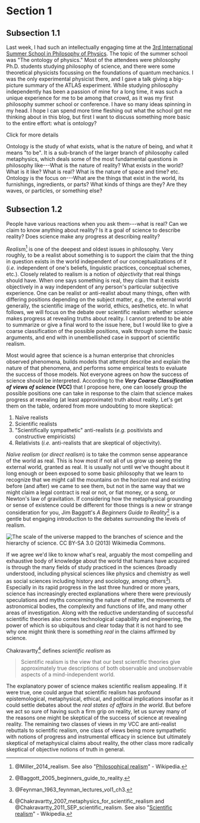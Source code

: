 Section 1
===============================================================================

Subsection 1.1
-------------------------------------------------------------------------------

Last week, I had such an intellectually engaging time at the
[3rd International Summer School in Philosophy of Physics](https://sites.google.com/site/isspp2015/).
The topic of the summer school was "The ontology of physics."
Most of the attendees were philosophy Ph.D. students studying
philosophy of science, and there were
some theoretical physicists focussing on the foundations of quantum
mechanics. I was the only experimental physicist there, and I gave a
talk giving a big-picture summary of the ATLAS experiment. While
studying philosophy independently has been a passion of mine for a long
time, it was such a unique experience for me to be among that crowd, as
it was my first philosophy summer school or conference. I have so many
ideas spinning in my head. I hope I can spend more time fleshing out
what the school got me thinking about in this blog, but first I want to
discuss something more basic to the entire effort: what is ontology?

<div class="clickmore"><a id="link:test1" class="closed" onclick="toggle_more('test1')">Click for more details</a></div>
<div id="test1" class="more">

Ontology is the study of what exists, what is the nature of being, 
and what it means "to be". It is a sub-branch of the larger branch of
philosophy called metaphysics, which deals some of the most fundamental
questions in philosophy like---What is the nature of reality?
What exists in the world? What is it like? What is real?
What is the nature of space and time? etc. 
Ontology is the focus on---What are the things that exist in the world,
its furnishings, ingredients, or parts?
What kinds of things are they?
Are they waves, or particles, or something else?

</div>


Subsection 1.2
-------------------------------------------------------------------------------

People have various reactions when you ask them---what is real? Can we
claim to know anything about reality? Is it a goal of science to
describe reality? Does science make any progress at describing reality?

*Realism*[^Realism] is one of the deepest and oldest issues in
philosophy. Very roughly, to be a realist about something is to support
the claim that the thing in question exists in the world independent of
our conceptualizations of it (*i.e.* independent of one's beliefs,
linguistic practices, conceptual schemes, etc.). Closely related to
realism is a notion of *objectivity* that real things should have. When
one says something is real, they claim that it exists objectively in a
way independent of any person's particular subjective experience. One
can be realist or anti-realist about many things, often with differing
positions depending on the subject matter, *e.g.*, the external world
generally, the scientific image of the world, ethics, aesthetics, etc.
In what follows, we will focus on the debate over scientific realism:
whether science makes progress at revealing truths about reality. I
cannot pretend to be able to summarize or give a final word to the issue
here, but I would like to give a coarse classification of the possible
positions, walk through some the basic arguments, and end with in
unembellished case in support of scientific realism.

[^Realism]: @Miller_2014_realism\.
    See also "[Philosophical realism](https://en.wikipedia.org/wiki/Philosophical_realism)" - Wikipedia.

Most would agree that
science is a human enterprise that chronicles observed phenomena,
builds models that attempt describe and explain the nature of that
phenomena, and performs some empirical tests to evaluate the success of
those models. Not everyone agrees on how the success of science should
be interpreted.
According to the ***Very Coarse Classification of views of science* (VCC)**
that I propose here, one can loosely group the
possible positions one can take in response to the claim that science
makes progress at revealing (at least approximate) truth about reality.
Let's get them on the table, ordered from more undoubting to more
skeptical:

1.  Na&iuml;ve realists
2.  Scientific realists
3.  "Scientifically sympathetic" anti-realists (*e.g.* positivists and constructive empiricists)
4.  Relativists (*i.e.* anti-realists that are skeptical of objectivity).

*Na&iuml;ve realism* (or *direct realism*) is to take the common sense
appearance of the world as real. This is how most if not all of us grow
up seeing the external world, granted as real. It is usually not until
we've thought about it long enough or been exposed to some basic
philosophy that we learn to recognize that we might call the mountains
on the horizon real and existing before (and after) we came to see them,
but not in the same way that we might claim a legal contract is real or
not, or fiat money, or a song, or Newton's law of gravitation. If
considering how the metaphysical grounding or sense of existence could
be different for those things is a new or strange consideration for you,
Jim Baggott's *A Beginners Guide to Reality*[^Baggott] is a gentle
but engaging introduction to the debates surrounding the levels of
realism.

[^Baggott]: @Baggott_2005_beginners_guide_to_reality\.

![The scale of the universe mapped to the branches of science and the hierarchy of science. CC BY-SA 3.0 (2013)
    [Wikimedia Commons](https://en.wikipedia.org/wiki/Science#/media/File:The_Scientific_Universe.png).](img/1024px-the_scientific_universe.png)

If we agree we'd like to know what's real,
arguably the most compelling and exhaustive body of knowledge about the
world that humans have acquired is through the many fields of study
practiced in the sciences (broadly understood, including physical
sciences like physics and chemistry as well as social sciences including
history and sociology, among others[^Feynman]).
Especially in its rapid progress in the last three hundred or more years,
science has increasingly erected explanations where there were previously
speculations and myths concerning the nature of matter, the movements
of astronomical bodies, the complexity and functions of life, and many
other areas of investigation. Along with the reductive understanding of
successful scientific theories also comes technological capability and
engineering, the power of which is so ubiquitous and clear today that it
is not hard to see why one might think there is something *real* in
the claims affirmed by science.

[^Feynman]: @Feynman_1963_feynman_lectures_vol1_ch3\.

Chakravartty[^Chakravartty] defines *scientific realism* as

> Scientific realism is the view that our best scientific theories give
> approximately true descriptions of both observable and unobservable
> aspects of a mind-independent world.

[^Chakravartty]: @Chakravartty_2007_metaphysics_for_scientific_realism and @Chakravartty_2011_SEP_scientific_realism\. See also "[Scientific realism](https://en.wikipedia.org/wiki/Scientific_realism)" - Wikipedia.

The explanatory power of science makes scientific realism appealing.
If it were true, one could argue that scientific realism has profound
epistemological, metaphysical, ethical, and political implications insofar
as it could settle debates about the *real states of affairs in the world*.
But before we act so sure of having such a firm grip on reality, let us
survey many of the reasons one might be skeptical of the success of
science at revealing reality. The remaining two classes of views in my
VCC are anti-realist rebuttals to scientific realism, one class of views
being more sympathetic with notions of progress and instrumental
efficacy in science but ultimately skeptical of metaphysical claims
about reality, the other class more radically skeptical of objective
notions of truth in general.

